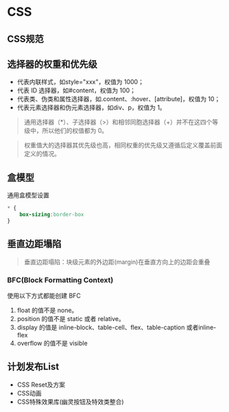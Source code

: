 # CSS

[//]: # (## 基础知识一览)

[//]: # (- 选择器的权重和优先级)

[//]: # (- 盒模型)

[//]: # (  - 盒子大小计算)

[//]: # (  - margin 的重叠计算)

[//]: # (- 浮动float)

[//]: # (  - 浮动布局概念)

[//]: # (  - 清理浮动)

[//]: # (- 定位position)

[//]: # (  - 文档流概念)

[//]: # (  - 定位分类)

[//]: # (  - fixed 定位特点)

[//]: # (  - 绝对定位计算方式)

[//]: # (- flex布局)

[//]: # (- 如何实现居中对齐？)

[//]: # (- 理解语义化)

[//]: # (- CSS3 动画)

[//]: # (- 重绘和回流)

## CSS规范

## 选择器的权重和优先级

- 代表内联样式，如style="xxx"，权值为 1000；
- 代表 ID 选择器，如#content，权值为 100；
- 代表类、伪类和属性选择器，如.content、:hover、[attribute]，权值为 10；
- 代表元素选择器和伪元素选择器，如div、p，权值为 1。

> 通用选择器（*）、子选择器（>）和相邻同胞选择器（+）并不在这四个等级中，所以他们的权值都为 0。

> 权重值大的选择器其优先级也高，相同权重的优先级又遵循后定义覆盖前面定义的情况。

## 盒模型
通用盒模型设置
```css
* {
    box-sizing:border-box
}
```
## 垂直边距塌陷
> 垂直边距塌陷：块级元素的外边距(margin)在垂直方向上的边距会重叠

### BFC(Block Formatting Context)
使用以下方式都能创建 BFC
1. float 的值不是 none。
2. position 的值不是 static 或者 relative。
3. display 的值是 inline-block、table-cell、flex、table-caption 或者inline-flex
4. overflow 的值不是 visible


















## 计划发布List

- CSS Reset及方案
- CSS动画
- CSS特殊效果库(幽灵按钮及特效类整合)



